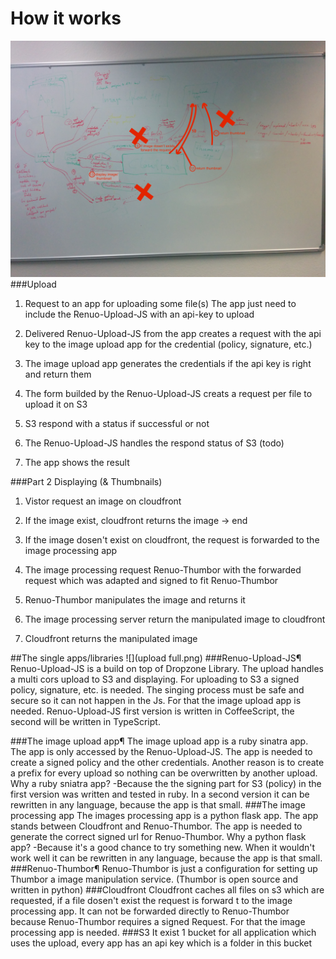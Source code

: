 # How it works
![](concept_of_renuo_upload.jpg)
###Upload
1. Request to an app for uploading some file(s)
The app just need to include the Renuo-Upload-JS with an api-key to upload

2. Delivered Renuo-Upload-JS from the app creates a request with the api key to the image upload app for the credential (policy, signature, etc.)

3. The image upload app generates the credentials if the api key is right and return them

4. The form builded by the Renuo-Upload-JS creats a request per file to upload it on S3

5. S3 respond with a status if successful or not

6. The Renuo-Upload-JS handles the respond status of S3 (todo)

7. The app shows the result

###Part 2 Displaying (& Thumbnails)
1. Vistor request an image on cloudfront

2. If the image exist, cloudfront returns the image -> end

2. If the image dosen't exist on cloudfront, the request is forwarded to the image processing app

3. The image processing request Renuo-Thumbor with the forwarded request which was adapted and signed to fit Renuo-Thumbor

4. Renuo-Thumbor manipulates the image and returns it

5. The image processing server return the manipulated image to cloudfront

6. Cloudfront returns the manipulated image

##The single apps/libraries
![](upload full.png)
###Renuo-Upload-JS¶
Renuo-Upload-JS is a build on top of Dropzone Library.
The upload handles a multi cors upload to S3 and displaying. For uploading to S3 a signed policy, signature, etc. is needed. 
The singing process must be safe and secure so it can not happen in the Js. For that the image upload app is needed.
Renuo-Upload-JS first version is written in CoffeeScript, the second will be written in TypeScript.

###The image upload app¶
The image upload app is a ruby sinatra app. The app is only accessed by the Renuo-Upload-JS.
The app is needed to create a signed policy and the other credentials. Another reason is to create a prefix for every upload so nothing can be overwritten by another upload.
Why a ruby sniatra app? -Because the the signing part for S3 (policy) in the first version was written and tested in ruby. 
In a second version it can be rewritten in any language, because the app is that small.
###The image processing app
The images processing app is a python flask app. The app stands between Cloudfront and Renuo-Thumbor.
The app is needed to generate the correct signed url for Renuo-Thumbor.
Why a python flask app? -Because it's a good chance to try something new.
When it wouldn't work well it can be rewritten in any language, because the app is that small.
###Renuo-Thumbor¶
Renuo-Thumbor is just a configuration for setting up Thumbor a image manipulation service. (Thumbor is open source and written in python)
###Cloudfront
Cloudfront caches all files on s3 which are requested, if a file dosen't exist the request is forward t to the image processing app.
It can not be forwarded directly to Renuo-Thumbor because Renuo-Thumbor requires a signed Request. For that the image processing app is needed.
###S3
It exist 1 bucket for all application which uses the upload, every app has an api key which is a folder in this bucket